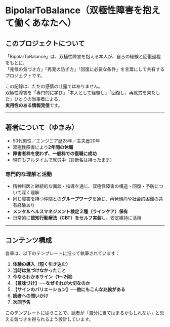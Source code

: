 # BipolarToBalance（双極性障害を抱えて働くあなたへ）

## このプロジェクトについて

「BipolarToBalance」は、双極性障害を抱える本人が、自らの経験と回復過程をもとに、  
「兆候の気づき方」「再発の防ぎ方」「回復に必要な条件」を言葉にして共有するプロジェクトです。

この記録は、ただの感情の吐露ではありません。  
双極性障害を「専門的に学び」「本人として経験し」「回復し、再就労を果たした」ひとりの当事者による、  
**実用性のある情報発信**です。

---

## 著者について（ゆきみ）

- 50代男性／エンジニア歴25年／主夫歴20年
- 双極性障害により**2年間の休職**
- **障害者枠を使わず、一般枠での復職に成功**
- 現在もフルタイムで就労中（診断名は持ったまま）

### 専門的な理解と活動

- 精神科医と継続的な面談・指導を通じ、双極性障害の構造・回復・予防について深く理解
- 同じ障害を持つ仲間との**グループワーク**を通じ、再発傾向や社会的困難の共有経験あり
- **メンタルヘルスマネジメント検定２種（ラインケア）保有**
- 日常的に**認知行動療法（CBT）をセルフ実装**し、安定維持に活用

---

## コンテンツ構成

各章は、以下のテンプレートに沿って執筆されています：

1. **体験の導入（短く引き込む）**  
2. **当時は気づけなかったこと**  
3. **今ならわかるサイン（1〜2例）**  
4. **【意味づけ】──なぜそれが大切なのか**  
5. **【サインのバリエーション】──他にもこんな兆候がある**  
6. **読者への問いかけ**  
7. **次回予告**

このテンプレートに従うことで、読者が「自分に当てはまるかもしれない」と思える気づきを得られるよう設計しています。
